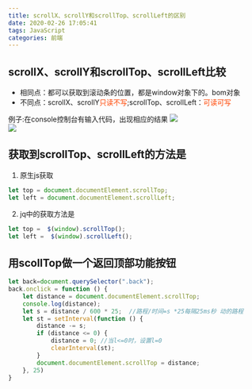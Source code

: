 ```yaml
---
title: scrollX、scrollY和scrollTop、scrollLeft的区别
date: 2020-02-26 17:05:41
tags: JavaScript
categories: 前端
---
```


## scrollX、scrollY和scrollTop、scrollLeft比较
- 相同点：都可以获取到滚动条的位置，都是window对象下的。bom对象
- 不同点：scrollX、scrollY<font color="#f40">只读不写</font>;scrollTop、scrollLeft：<font color="#f40">可读可写</font>  

<!-- more -->

例子:在console控制台有输入代码，出现相应的结果
![](3.png)
<br>
![](4.png)

## 获取到scrollTop、scrollLeft的方法是
1. 原生js获取 
```js
let top = document.documentElement.scrollTop;
let left = document.documentElement.scrollLeft;
```

2. jq中的获取方法是
```js
let top =  $(window).scrollTop();
let left =  $(window).scrollLeft();
```

## 用scollTop做一个返回顶部功能按钮
```js
let back=document.querySelector(".back");
back.onclick = function () {
    let distance = document.documentElement.scrollTop;
    console.log(distance);
    let s = distance / 600 * 25;  //路程/时间=s *25每隔25ms秒 动的路程
    let st = setInterval(function () {
        distance -= s;
        if (distance <= 0) {
            distance = 0; //当l<=0时，设置l=0
            clearInterval(st);
        }
        document.documentElement.scrollTop = distance;
    }, 25)
}
```